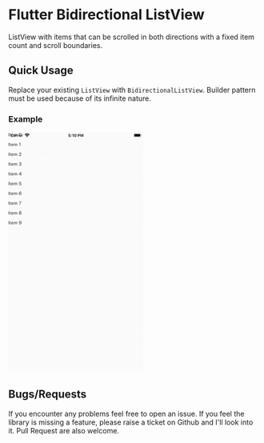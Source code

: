 
# Flutter Bidirectional ListView

ListView with items that can be scrolled in both directions with a fixed item count and scroll boundaries.

## Quick Usage

Replace your existing `ListView` with `BidirectionalListView`. Builder pattern must be used because of its infinite nature.

### Example
![Example](https://github.com/Rodiii/flutter_bidirectional_listview/raw/master/example.gif)

## Bugs/Requests
If you encounter any problems feel free to open an issue. If you feel the library is
missing a feature, please raise a ticket on Github and I'll look into it.
Pull Request are also welcome.
